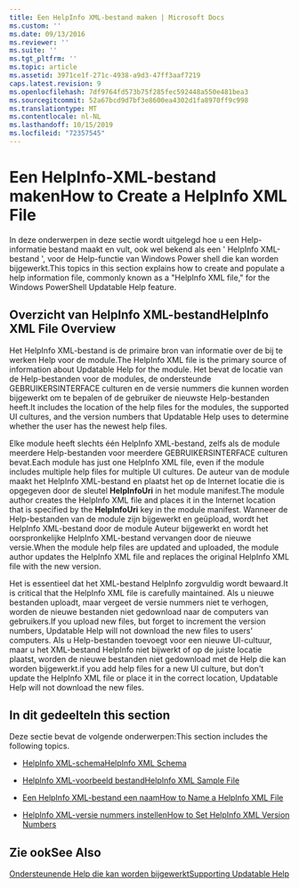 ```yaml
---
title: Een HelpInfo XML-bestand maken | Microsoft Docs
ms.custom: ''
ms.date: 09/13/2016
ms.reviewer: ''
ms.suite: ''
ms.tgt_pltfrm: ''
ms.topic: article
ms.assetid: 3971ce1f-271c-4938-a9d3-47ff3aaf7219
caps.latest.revision: 9
ms.openlocfilehash: 7df9764fd573b75f285fec592448a550e481bea3
ms.sourcegitcommit: 52a67bcd9d7bf3e8600ea4302d1fa8970ff9c998
ms.translationtype: MT
ms.contentlocale: nl-NL
ms.lasthandoff: 10/15/2019
ms.locfileid: "72357545"
---
```

# <a name="how-to-create-a-helpinfo-xml-file"></a><span data-ttu-id="29e70-102">Een HelpInfo-XML-bestand maken</span><span class="sxs-lookup"><span data-stu-id="29e70-102">How to Create a HelpInfo XML File</span></span>

<span data-ttu-id="29e70-103">In deze onderwerpen in deze sectie wordt uitgelegd hoe u een Help-informatie bestand maakt en vult, ook wel bekend als een ' HelpInfo XML-bestand ', voor de Help-functie van Windows Power shell die kan worden bijgewerkt.</span><span class="sxs-lookup"><span data-stu-id="29e70-103">This topics in this section explains how to create and populate a help information file, commonly known as a "HelpInfo XML file," for the Windows PowerShell Updatable Help feature.</span></span>

## <a name="helpinfo-xml-file-overview"></a><span data-ttu-id="29e70-104">Overzicht van HelpInfo XML-bestand</span><span class="sxs-lookup"><span data-stu-id="29e70-104">HelpInfo XML File Overview</span></span>

<span data-ttu-id="29e70-105">Het HelpInfo XML-bestand is de primaire bron van informatie over de bij te werken Help voor de module.</span><span class="sxs-lookup"><span data-stu-id="29e70-105">The HelpInfo XML file is the primary source of information about Updatable Help for the module.</span></span> <span data-ttu-id="29e70-106">Het bevat de locatie van de Help-bestanden voor de modules, de ondersteunde GEBRUIKERSINTERFACE culturen en de versie nummers die kunnen worden bijgewerkt om te bepalen of de gebruiker de nieuwste Help-bestanden heeft.</span><span class="sxs-lookup"><span data-stu-id="29e70-106">It includes the location of the help files for the modules, the supported UI cultures, and the version numbers that Updatable Help uses to determine whether the user has the newest help files.</span></span>

<span data-ttu-id="29e70-107">Elke module heeft slechts één HelpInfo XML-bestand, zelfs als de module meerdere Help-bestanden voor meerdere GEBRUIKERSINTERFACE culturen bevat.</span><span class="sxs-lookup"><span data-stu-id="29e70-107">Each module has just one HelpInfo XML file, even if the module includes multiple help files for multiple UI cultures.</span></span> <span data-ttu-id="29e70-108">De auteur van de module maakt het HelpInfo XML-bestand en plaatst het op de Internet locatie die is opgegeven door de sleutel **HelpInfoUri** in het module manifest.</span><span class="sxs-lookup"><span data-stu-id="29e70-108">The module author creates the HelpInfo XML file and places it in the Internet location that is specified by the **HelpInfoUri** key in the module manifest.</span></span> <span data-ttu-id="29e70-109">Wanneer de Help-bestanden van de module zijn bijgewerkt en geüpload, wordt het HelpInfo XML-bestand door de module Auteur bijgewerkt en wordt het oorspronkelijke HelpInfo XML-bestand vervangen door de nieuwe versie.</span><span class="sxs-lookup"><span data-stu-id="29e70-109">When the module help files are updated and uploaded, the module author updates the HelpInfo XML file and replaces the original HelpInfo XML file with the new version.</span></span>

<span data-ttu-id="29e70-110">Het is essentieel dat het XML-bestand HelpInfo zorgvuldig wordt bewaard.</span><span class="sxs-lookup"><span data-stu-id="29e70-110">It is critical that the HelpInfo XML file is carefully maintained.</span></span> <span data-ttu-id="29e70-111">Als u nieuwe bestanden uploadt, maar vergeet de versie nummers niet te verhogen, worden de nieuwe bestanden niet gedownload naar de computers van gebruikers.</span><span class="sxs-lookup"><span data-stu-id="29e70-111">If you upload new files, but forget to increment the version numbers, Updatable Help will not download the new files to users' computers.</span></span> <span data-ttu-id="29e70-112">Als u Help-bestanden toevoegt voor een nieuwe UI-cultuur, maar u het XML-bestand HelpInfo niet bijwerkt of op de juiste locatie plaatst, worden de nieuwe bestanden niet gedownload met de Help die kan worden bijgewerkt.</span><span class="sxs-lookup"><span data-stu-id="29e70-112">if you add help files for a new UI culture, but don't update the HelpInfo XML file or place it in the correct location, Updatable Help will not download the new files.</span></span>

## <a name="in-this-section"></a><span data-ttu-id="29e70-113">In dit gedeelte</span><span class="sxs-lookup"><span data-stu-id="29e70-113">In this section</span></span>

<span data-ttu-id="29e70-114">Deze sectie bevat de volgende onderwerpen:</span><span class="sxs-lookup"><span data-stu-id="29e70-114">This section includes the following topics.</span></span>

- [<span data-ttu-id="29e70-115">HelpInfo XML-schema</span><span class="sxs-lookup"><span data-stu-id="29e70-115">HelpInfo XML Schema</span></span>](./helpinfo-xml-schema.md)

- [<span data-ttu-id="29e70-116">HelpInfo XML-voorbeeld bestand</span><span class="sxs-lookup"><span data-stu-id="29e70-116">HelpInfo XML Sample File</span></span>](./helpinfo-xml-sample-file.md)

- [<span data-ttu-id="29e70-117">Een HelpInfo XML-bestand een naam</span><span class="sxs-lookup"><span data-stu-id="29e70-117">How to Name a HelpInfo XML File</span></span>](./how-to-name-a-helpinfo-xml-file.md)

- [<span data-ttu-id="29e70-118">HelpInfo XML-versie nummers instellen</span><span class="sxs-lookup"><span data-stu-id="29e70-118">How to Set HelpInfo XML Version Numbers</span></span>](./how-to-set-helpinfo-xml-version-numbers.md)

## <a name="see-also"></a><span data-ttu-id="29e70-119">Zie ook</span><span class="sxs-lookup"><span data-stu-id="29e70-119">See Also</span></span>

[<span data-ttu-id="29e70-120">Ondersteunende Help die kan worden bijgewerkt</span><span class="sxs-lookup"><span data-stu-id="29e70-120">Supporting Updatable Help</span></span>](./supporting-updatable-help.md)